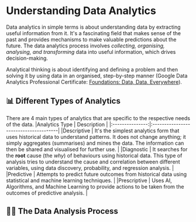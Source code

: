 # Understanding Data Analytics
Data analytics in simple terms is about understanding data by extracting useful information from it. It's a fascinating field that makes sense of the past and provides mechanisms to make valuable predictions about the future. The data analytics process involves *collecting, organising, analysing, and transforming* data into useful information, which drives decision-making. 

Analytical thinking is about identifying and defining a problem and then solving it by using data in an organised, step-by-step manner (Google Data Analytics Professional Certificate: [Foundations: Data, Data, Everywhere](https://www.coursera.org/learn/foundations-data?specialization=google-data-analytics)).

## 📊 Different Types of Analytics
There are 4 main types of analytics that are specific to the respective needs of the data.
|Analytics Type   | Description                           |
|:---------------:|:--------------------------------------|
|Descriptive | It's the simplest analytics form that uses historical data to understand patterns. It does not change anything; it simply aggregates (summarises) and mines the data. The information can then be shared and visualised for further use. |
|Diagnostic | It searches for the **root** cause (the *why*) of behaviours using historical data. This type of analysis tries to understand the cause and correlation between different variables, using data discovery, probability, and regression analysis. |
|Predictive | Attempts to predict future outcomes from historical data using statistical and machine learning techniques. |
|Prescriptive | Uses AI, Algorithms, and Machine Learning to provide actions to be taken from the outcomes of predictive analysis. |

## ⛓️‍💥 The Data Analysis Process
